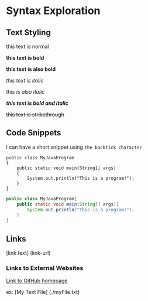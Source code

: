 # Syntax Exploration
<!-- this is a single line comment -->

<!--
this is a 
multi line
comment
-->

## Text Styling

this text is normal

**this text is bold**

__this text is also bold__

*this text is italic*

_this is also italic_

***this text is bold and italic***

~~this text is strikethrough~~

## Code Snippets

I can have a short snippet using `the backtick character`

```
public class MyJavaProgram
{
    public static void main(String[] args)
    {
        System.out.println("This is a program!");
    }
}
```

```java
public class MyJavaProgram{
    public static void main(String[] args){
        System.out.println("This is a program!");
    }
} 
```

## Links

[link text] (link-url)

### Links to External Websites
[Link to GitHub homepage](https://github.com)

ex: [My Text File] (./myFile.txt)